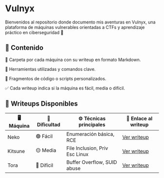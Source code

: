 # Vulnyx
Bienvenidos al repositorio donde documento mis aventuras en Vulnyx, una plataforma de máquinas vulnerables orientadas a CTFs y aprendizaje práctico en ciberseguridad 🔐

## 🧰 Contenido

  📂 Carpeta por cada máquina con su writeup en formato Markdown.

  🧪 Herramientas utilizadas y comandos clave.

  🐚 Fragmentos de código o scripts personalizados.

  ✅ Cada writeup indica si la máquina es fácil, media o difícil.

## 📜 Writeups Disponibles

| 🖥️ Máquina     | 🎯 Dificultad | ⚙️ Técnicas principales         | 📎 Enlace al writeup          |
|----------------|---------------|--------------------------------|-------------------------------|
| Neko           | 🟢 Fácil      | Enumeración básica, RCE        | [Ver writeup](./Neko/README.md) |
| Kitsune        | 🟡 Media      | File Inclusion, Priv Esc Linux | [Ver writeup](./Kitsune/README.md) |
| Tora           | 🔴 Difícil    | Buffer Overflow, SUID abuse    | [Ver writeup](./Tora/README.md) |


